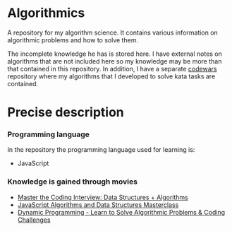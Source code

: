 # Algorithmics
A repository for my algorithm science. It contains various information on algorithmic problems and how to solve them.

The incomplete knowledge he has is stored here. I have external notes on algorithms that are not included here so my knowledge may be more than that contained in this repository.
In addition, I have a separate [codewars](https://github.com/petitoff/codewars) repository where my algorithms that I developed to solve kata tasks are contained.

# Precise description

### Programming language
In the repository the programming language used for learning is:
- JavaScript

### Knowledge is gained through movies

- [Master the Coding Interview: Data Structures + Algorithms](https://www.udemy.com/course/master-the-coding-interview-data-structures-algorithms/)
- [JavaScript Algorithms and Data Structures Masterclass](https://www.udemy.com/course/js-algorithms-and-data-structures-masterclass/)
- [Dynamic Programming - Learn to Solve Algorithmic Problems & Coding Challenges](https://youtu.be/oBt53YbR9Kk)
